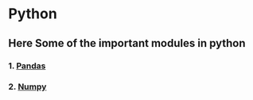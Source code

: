 # Python

## Here Some of the important modules in python

### 1. [Pandas](Pandas\Pandas.md)

### 2. [Numpy](Numpy\numpy.md)
